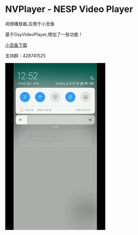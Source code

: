 # NVPlayer - NESP Video Player
视频播放器,应用于小丑鱼

基于GsyVideoPlayer,增加了一些功能！

[小丑鱼下载](https://nesp.gitee.io/movie/)

支持群：428741525

![](./doc/img/sample.gif)


